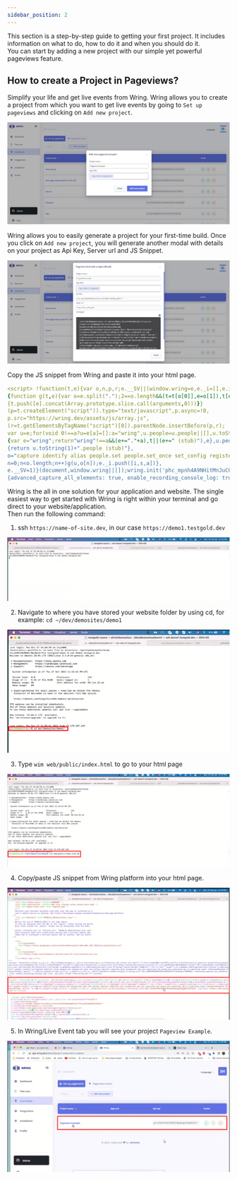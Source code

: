 ```yaml
---
sidebar_position: 2
---
```


This section is a step-by-step guide to getting your first project. It includes information on what to do, how to do it and when you should do it.                                                                                                    
You can start by adding a new project with our simple yet powerful pageviews feature.

## How to create a Project in Pageviews?

Simplify your life and get live events from Wring. Wring allows you to create a project from which you want to get live events by going to `Set up pageviews` and clicking on `Add new project`.

![Pageview](/img/pag5.png)

Wring allows you to easily generate a project for your first-time build. Once you click on `Add new project`, you will generate another modal with details on your project as Api Key, Server url and JS Snippet.

![Pageview](/img/pag6.png)

Copy the JS snippet from Wring and paste it into your html page.

 ```yml title="An Example - JS Snippet"
<script> !function(t,e){var o,n,p,r;e.__SV||(window.wring=e,e._i=[],e.init=function(i,s,a)
{function g(t,e){var o=e.split(".");2==o.length&&(t=t[o[0]],e=o[1]),t[e]=function()
{t.push([e].concat(Array.prototype.slice.call(arguments,0)))}}
(p=t.createElement("script")).type="text/javascript",p.async=!0,
p.src="https://wring.dev/assets/js/array.js",
(r=t.getElementsByTagName("script")[0]).parentNode.insertBefore(p,r);
var u=e;for(void 0!==a?u=e[a]=[]:a="wring",u.people=u.people||[],u.toString=function(t)
{var e="wring";return"wring"!==a&&(e+="."+a),t||(e+=" (stub)"),e},u.people.toString=function()
{return u.toString(1)+".people (stub)"},
o="capture identify alias people.set people.set_once set_config register register_once unregister opt_out_capturing has_opted_out_capturing opt_in_capturing reset isFeatureEnabled onFeatureFlags".split(" "),
n=0;n<o.length;n++)g(u,o[n]);e._i.push([i,s,a])},
e.__SV=1)}(document,window.wring||[]);wring.init('phc_mpnh4A9NHitMnJuC0xznUpFv2lNu75eGZZkgu6Jh617',
{advanced_capture_all_elements: true, enable_recording_console_log: true, api_host:'https://wes.wring.dev'}) </script> 
```

Wring is the all in one solution for your application and website. The single easiest way to get started with Wring is right within your terminal and go direct to your website/application.                                                            
Then run the following command:

1. ssh `https://name-of-site.dev`, in our case `https://demo1.testgold.dev`

![Pageview](/img/pag7.png)

2. Navigate to where you have stored your website folder by using cd, for example: `cd ~/dev/demosites/demo1`

![Pageview](/img/pag8.png)

3. Type `wim web/public/index.html` to go to your html page

![Pageview](/img/pag9.png)

4. Copy/paste JS snippet from Wring platform into your html page.

![Pageview](/img/pag10.png)

5. In Wring/Live Event tab you will see your project `Pageview Example`.


![Pageview](/img/pag11.png)
